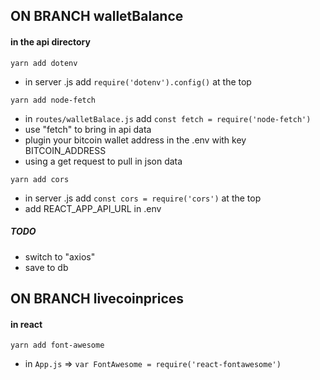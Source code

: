 ## ON BRANCH walletBalance

#### in the api directory
```
yarn add dotenv
```
- in server .js add ```require('dotenv').config()``` at the top

```
yarn add node-fetch
```
- in ```routes/walletBalace.js``` add ```const fetch = require('node-fetch')```
- use "fetch" to bring in api data
- plugin your bitcoin wallet address in the .env with key BITCOIN_ADDRESS
- using a get request to pull in json data

```
yarn add cors
```
- in server .js add ```const cors = require('cors')``` at the top
- add REACT_APP_API_URL in .env




##### TODO
- switch to "axios"
- save to db



## ON BRANCH livecoinprices

#### in react

```
yarn add font-awesome
```

- in ```App.js``` => ```var FontAwesome = require('react-fontawesome')```


